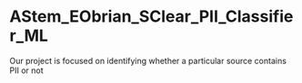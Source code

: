 # AStem_EObrian_SClear_PII_Classifier_ML
Our project is focused on identifying whether a particular source contains PII or not
